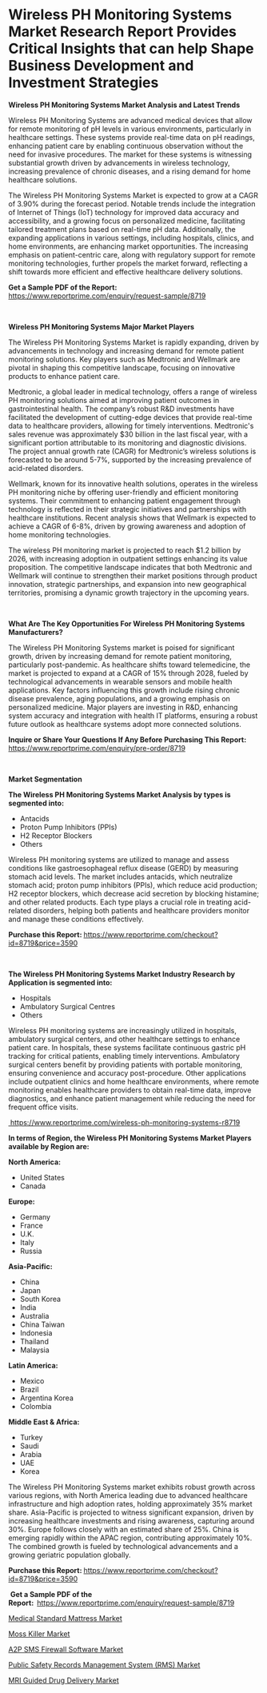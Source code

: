 <p><h1>Wireless PH Monitoring Systems Market Research Report Provides Critical Insights that can help Shape Business Development and Investment Strategies</h1></p><p><strong>Wireless PH Monitoring Systems Market Analysis and Latest Trends</strong></p>
<p><p>Wireless PH Monitoring Systems are advanced medical devices that allow for remote monitoring of pH levels in various environments, particularly in healthcare settings. These systems provide real-time data on pH readings, enhancing patient care by enabling continuous observation without the need for invasive procedures. The market for these systems is witnessing substantial growth driven by advancements in wireless technology, increasing prevalence of chronic diseases, and a rising demand for home healthcare solutions. </p><p>The Wireless PH Monitoring Systems Market is expected to grow at a CAGR of 3.90% during the forecast period. Notable trends include the integration of Internet of Things (IoT) technology for improved data accuracy and accessibility, and a growing focus on personalized medicine, facilitating tailored treatment plans based on real-time pH data. Additionally, the expanding applications in various settings, including hospitals, clinics, and home environments, are enhancing market opportunities. The increasing emphasis on patient-centric care, along with regulatory support for remote monitoring technologies, further propels the market forward, reflecting a shift towards more efficient and effective healthcare delivery solutions.</p></p>
<p><strong>Get a Sample PDF of the Report:&nbsp;</strong> <a href="https://www.reportprime.com/enquiry/request-sample/8719?utm_campaign=7&utm_medium=2&utm_source=Github&utm_content=ia&utm_term=28112024&utm_id=wireless-ph-monitoring-systems">https://www.reportprime.com/enquiry/request-sample/8719</a></p>
<p>&nbsp;</p>
<p><strong>Wireless PH Monitoring Systems Major Market Players</strong></p>
<p><p>The Wireless PH Monitoring Systems Market is rapidly expanding, driven by advancements in technology and increasing demand for remote patient monitoring solutions. Key players such as Medtronic and Wellmark are pivotal in shaping this competitive landscape, focusing on innovative products to enhance patient care.</p><p>Medtronic, a global leader in medical technology, offers a range of wireless PH monitoring solutions aimed at improving patient outcomes in gastrointestinal health. The company’s robust R&D investments have facilitated the development of cutting-edge devices that provide real-time data to healthcare providers, allowing for timely interventions. Medtronic's sales revenue was approximately $30 billion in the last fiscal year, with a significant portion attributable to its monitoring and diagnostic divisions. The project annual growth rate (CAGR) for Medtronic’s wireless solutions is forecasted to be around 5-7%, supported by the increasing prevalence of acid-related disorders.</p><p>Wellmark, known for its innovative health solutions, operates in the wireless PH monitoring niche by offering user-friendly and efficient monitoring systems. Their commitment to enhancing patient engagement through technology is reflected in their strategic initiatives and partnerships with healthcare institutions. Recent analysis shows that Wellmark is expected to achieve a CAGR of 6-8%, driven by growing awareness and adoption of home monitoring technologies.</p><p>The wireless PH monitoring market is projected to reach $1.2 billion by 2026, with increasing adoption in outpatient settings enhancing its value proposition. The competitive landscape indicates that both Medtronic and Wellmark will continue to strengthen their market positions through product innovation, strategic partnerships, and expansion into new geographical territories, promising a dynamic growth trajectory in the upcoming years.</p></p>
<p>&nbsp;</p>
<p><strong>What Are The Key Opportunities For Wireless PH Monitoring Systems Manufacturers?</strong></p>
<p><p>The Wireless PH Monitoring Systems market is poised for significant growth, driven by increasing demand for remote patient monitoring, particularly post-pandemic. As healthcare shifts toward telemedicine, the market is projected to expand at a CAGR of 15% through 2028, fueled by technological advancements in wearable sensors and mobile health applications. Key factors influencing this growth include rising chronic disease prevalence, aging populations, and a growing emphasis on personalized medicine. Major players are investing in R&D, enhancing system accuracy and integration with health IT platforms, ensuring a robust future outlook as healthcare systems adopt more connected solutions.</p></p>
<p><strong>Inquire or Share Your Questions If Any Before Purchasing This Report:</strong> <a href="https://www.reportprime.com/enquiry/pre-order/8719?utm_campaign=7&utm_medium=2&utm_source=Github&utm_content=ia&utm_term=28112024&utm_id=wireless-ph-monitoring-systems">https://www.reportprime.com/enquiry/pre-order/8719</a></p>
<p>&nbsp;</p>
<p><strong>Market Segmentation</strong></p>
<p><strong>The Wireless PH Monitoring Systems Market Analysis by types is segmented into:</strong></p>
<p><ul><li>Antacids</li><li>Proton Pump Inhibitors (PPIs)</li><li>H2 Receptor Blockers</li><li>Others</li></ul></p>
<p><p>Wireless PH monitoring systems are utilized to manage and assess conditions like gastroesophageal reflux disease (GERD) by measuring stomach acid levels. The market includes antacids, which neutralize stomach acid; proton pump inhibitors (PPIs), which reduce acid production; H2 receptor blockers, which decrease acid secretion by blocking histamine; and other related products. Each type plays a crucial role in treating acid-related disorders, helping both patients and healthcare providers monitor and manage these conditions effectively.</p></p>
<p><strong>Purchase this Report:&nbsp;</strong><a href="https://www.reportprime.com/checkout?id=8719&price=3590&utm_campaign=7&utm_medium=2&utm_source=Github&utm_content=ia&utm_term=28112024&utm_id=wireless-ph-monitoring-systems">https://www.reportprime.com/checkout?id=8719&price=3590</a></p>
<p>&nbsp;</p>
<p><strong>The Wireless PH Monitoring Systems Market Industry Research by Application is segmented into:</strong></p>
<p><ul><li>Hospitals</li><li>Ambulatory Surgical Centres</li><li>Others</li></ul></p>
<p><p>Wireless PH monitoring systems are increasingly utilized in hospitals, ambulatory surgical centers, and other healthcare settings to enhance patient care. In hospitals, these systems facilitate continuous gastric pH tracking for critical patients, enabling timely interventions. Ambulatory surgical centers benefit by providing patients with portable monitoring, ensuring convenience and accuracy post-procedure. Other applications include outpatient clinics and home healthcare environments, where remote monitoring enables healthcare providers to obtain real-time data, improve diagnostics, and enhance patient management while reducing the need for frequent office visits.</p></p>
<p><a href="https://www.reportprime.com/wireless-ph-monitoring-systems-r8719?utm_campaign=7&utm_medium=2&utm_source=Github&utm_content=ia&utm_term=28112024&utm_id=wireless-ph-monitoring-systems">&nbsp;https://www.reportprime.com/wireless-ph-monitoring-systems-r8719</a></p>
<p><strong>In terms of Region, the Wireless PH Monitoring Systems Market Players available by Region are:</strong></p>
<p>
    <p> <strong> North America: </strong>
        <ul>
            <li>United States</li>
            <li>Canada</li>
        </ul>
        </p> 
    <p> <strong> Europe: </strong>
        <ul>
            <li>Germany</li>
            <li>France</li>
            <li>U.K.</li>
            <li>Italy</li>
            <li>Russia</li>
        </ul>
        </p> 
    <p> <strong> Asia-Pacific: </strong>
        <ul>
            <li>China</li>
            <li>Japan</li>
            <li>South Korea</li>
            <li>India</li>
            <li>Australia</li>
            <li>China Taiwan</li>
            <li>Indonesia</li>
            <li>Thailand</li>
            <li>Malaysia</li>
        </ul>
        </p> 
    <p> <strong> Latin America: </strong>
        <ul>
            <li>Mexico</li>
            <li>Brazil</li>
            <li>Argentina Korea</li>
            <li>Colombia</li>
        </ul>
        </p> 
    <p> <strong> Middle East & Africa: </strong>
        <ul>
            <li>Turkey</li>
            <li>Saudi</li>
            <li>Arabia</li>
            <li>UAE</li>
            <li>Korea</li>
        </ul>
    </p>
    </p>
<p><p>The Wireless PH Monitoring Systems market exhibits robust growth across various regions, with North America leading due to advanced healthcare infrastructure and high adoption rates, holding approximately 35% market share. Asia-Pacific is projected to witness significant expansion, driven by increasing healthcare investments and rising awareness, capturing around 30%. Europe follows closely with an estimated share of 25%. China is emerging rapidly within the APAC region, contributing approximately 10%. The combined growth is fueled by technological advancements and a growing geriatric population globally.</p></p>
<p><strong>Purchase this Report: </strong><a href="https://www.reportprime.com/checkout?id=8719&price=3590&utm_campaign=7&utm_medium=2&utm_source=Github&utm_content=ia&utm_term=28112024&utm_id=wireless-ph-monitoring-systems">https://www.reportprime.com/checkout?id=8719&price=3590</a></p>
<p>&nbsp;<strong>Get a Sample PDF of the Report:&nbsp;&nbsp;</strong><a href="https://www.reportprime.com/enquiry/request-sample/8719?utm_campaign=7&utm_medium=2&utm_source=Github&utm_content=ia&utm_term=28112024&utm_id=wireless-ph-monitoring-systems">https://www.reportprime.com/enquiry/request-sample/8719</a></p>
<p><strong></strong></p>
<p><p><a href="https://github.com/angelajermaine/Market-Research-Report-List-5/blob/main/medical-standard-mattress-market.md?utm_campaign=7&utm_medium=2&utm_source=Github&utm_content=ia&utm_term=28112024&utm_id=wireless-ph-monitoring-systems">Medical Standard Mattress Market</a></p><p><a href="https://www.linkedin.com/pulse/moss-killer-market-global-regional-analysis-focus-region-rqv7e?utm_campaign=7&utm_medium=2&utm_source=Github&utm_content=ia&utm_term=28112024&utm_id=wireless-ph-monitoring-systems">Moss Killer Market</a></p><p><a href="https://issuu.com/reportprime-2/docs/a2p-sms-firewall-software-market-si_ca289e0b536a8b?utm_campaign=7&utm_medium=2&utm_source=Github&utm_content=ia&utm_term=28112024&utm_id=wireless-ph-monitoring-systems">A2P SMS Firewall Software Market</a></p><p><a href="https://issuu.com/reportprime-2/docs/public-safety-records-management-sy_39dd60381288cb?utm_campaign=7&utm_medium=2&utm_source=Github&utm_content=ia&utm_term=28112024&utm_id=wireless-ph-monitoring-systems">Public Safety Records Management System (RMS) Market</a></p><p><a href="https://github.com/provorikovar/Market-Research-Report-List-6/blob/main/mri-guided-drug-delivery-market.md?utm_campaign=7&utm_medium=2&utm_source=Github&utm_content=ia&utm_term=28112024&utm_id=wireless-ph-monitoring-systems">MRI Guided Drug Delivery Market</a></p></p>